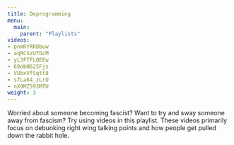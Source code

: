 ```yaml
---
title: Deprogramming
menu:
  main:
    parent: "Playlists"
videos:
- pnmRYRRDbuw
- aqRCSzUTGcM
- yL3FTFLQEEw
- 69obN625Fjs
- VUbxVfSqtt8
- sfLa64_zLrU
- nX9MZ593MTU
weight: 3
---
```

Worried about someone becoming fascist? Want to try and sway someone away from fascism? Try using videos in this playlist. These videos primarily focus on debunking right wing talking points and how people get pulled down the rabbit hole.
